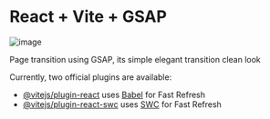 # React + Vite + GSAP

![image](https://github.com/user-attachments/assets/e57820f7-b390-405e-a084-39dda758aa7b)


Page transition using GSAP, its simple elegant transition clean look 

Currently, two official plugins are available:

- [@vitejs/plugin-react](https://github.com/vitejs/vite-plugin-react/blob/main/packages/plugin-react/README.md) uses [Babel](https://babeljs.io/) for Fast Refresh
- [@vitejs/plugin-react-swc](https://github.com/vitejs/vite-plugin-react-swc) uses [SWC](https://swc.rs/) for Fast Refresh
